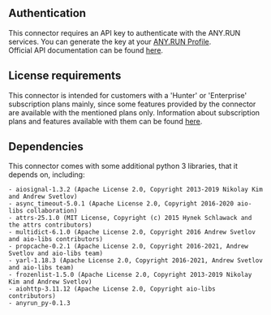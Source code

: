 ## Authentication

This connector requires an API key to authenticate with the ANY.RUN services. You can generate the key at your [ANY.RUN Profile](https://app.any.run/profile).\
Official API documentation can be found [here](https://any.run/api-documentation/).

## License requirements

This connector is intended for customers with a 'Hunter' or 'Enterprise' subscription plans mainly, since some features provided by the connector are available with the mentioned plans only. Information about subscription plans and features available with them can be found [here](https://app.any.run/plans/).

## Dependencies

This connector comes with some additional python 3 libraries, that it depends on, including:

```
- aiosignal-1.3.2 (Apache License 2.0, Copyright 2013-2019 Nikolay Kim and Andrew Svetlov)
- async_timeout-5.0.1 (Apache License 2.0, Copyright 2016-2020 aio-libs collaboration)
- attrs-25.1.0 (MIT License, Copyright (c) 2015 Hynek Schlawack and the attrs contributors)
- multidict-6.1.0 (Apache License 2.0, Copyright 2016 Andrew Svetlov and aio-libs contributors)
- propcache-0.2.1 (Apache License 2.0, Copyright 2016-2021, Andrew Svetlov and aio-libs team)
- yarl-1.18.3 (Apache License 2.0, Copyright 2016-2021, Andrew Svetlov and aio-libs team)
- frozenlist-1.5.0 (Apache License 2.0, Copyright 2013-2019 Nikolay Kim and Andrew Svetlov)
- aiohttp-3.11.12 (Apache License 2.0, Copyright aio-libs contributors)
- anyrun_py-0.1.3
```
